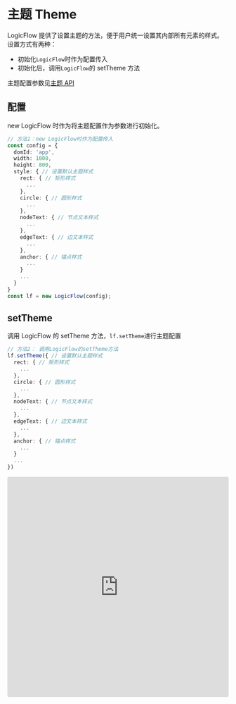 # 主题 Theme

LogicFlow 提供了设置主题的方法，便于用户统一设置其内部所有元素的样式。  
设置方式有两种：

- 初始化`LogicFlow`时作为配置传入
- 初始化后，调用`LogicFlow`的 setTheme 方法

主题配置参数见[主题 API](zh/api/themeApi)

## 配置

new LogicFlow 时作为将主题配置作为参数进行初始化。

```ts
// 方法1：new LogicFlow时作为配置传入
const config = {
  domId: 'app',
  width: 1000,
  height: 800,
  style: { // 设置默认主题样式
    rect: { // 矩形样式
      ...
    },
    circle: { // 圆形样式
      ...
    },
    nodeText: { // 节点文本样式
      ...
    },
    edgeText: { // 边文本样式
      ...
    },
    anchor: { // 锚点样式
      ...
    }
    ...
  }
}
const lf = new LogicFlow(config);
```

## setTheme

调用 LogicFlow 的 setTheme 方法，`lf.setTheme`进行主题配置

```ts
// 方法2： 调用LogicFlow的setTheme方法
lf.setTheme({ // 设置默认主题样式
  rect: { // 矩形样式
    ...
  },
  circle: { // 圆形样式
    ...
  },
  nodeText: { // 节点文本样式
    ...
  },
  edgeText: { // 边文本样式
    ...
  },
  anchor: { // 锚点样式
    ...
  }
  ...
})
```

<iframe src="https://codesandbox.io/embed/logicflow-step6-err2o?fontsize=14&hidenavigation=1&theme=dark&view=preview"
     style="width:100%; height:500px; border:0; border-radius: 4px; overflow:hidden;"
     title="logicflow-step6"
     allow="accelerometer; ambient-light-sensor; camera; encrypted-media; geolocation; gyroscope; hid; microphone; midi; payment; usb; vr; xr-spatial-tracking"
     sandbox="allow-forms allow-modals allow-popups allow-presentation allow-same-origin allow-scripts"
   ></iframe>
